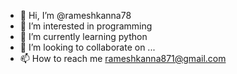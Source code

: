 - 👋 Hi, I’m @rameshkanna78
- 👀 I’m interested in programming
- 🌱 I’m currently learning python
- 💞️ I’m looking to collaborate on ...
- 📫 How to reach me rameshkanna871@gmail.com

<!---
rameshkanna78/rameshkanna78 is a ✨ special ✨ repository because its `README.md` (this file) appears on your GitHub profile.
You can click the Preview link to take a look at your changes.
--->
